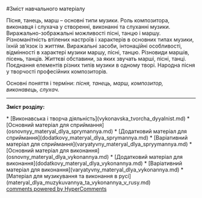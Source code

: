 <div id="hypercomments_widget" class="js-hypercomments-widget invisible"></div>

#Зміст навчального матеріалу

Пісня, танець, марш – основні типи музики. Роль композитора, виконавця і слухача у створенні, виконанні та слуханні музики. Виражально-зображальні можливості пісні, танцю і маршу. Різноманітність втілених настроїв і характерів в основних типах музики, їхній зв’язок із життям. Виражальні засоби, інтонаційні особливості, відмінності в характері музики маршу, пісні, танцю. Різновиди маршів, пісень, танців. Життєві обставини, за яких звучать марші, пісні, танці. Поєднання елементів різних типів музики в одному творі. Народна пісня у творчості професійних композиторів. 

Основні поняття і терміни: *пісня, танець, марш, композитор,  виконавець,  слухач.* 

<hr>
<p><b>Зміст розділу:</b></p>
   * [Виконавська і творча діяльність](vуkonavska_tvorcha_dyyalnist.md)
   * [Основний матеріал для сприймання](osnovnуy_materyal_dlya_sprуmannya.md)
   * [Додатковий матеріал для сприймання](dodatkovу_materyal_dlya_sprуmannya.md)
   * [Варіативний матеріал для сприймання](varyatуvnу_materyal_dlya_sprуymannya.md)
   * [Основний матеріал для  виконання](osnovnу_materyal_dlya_vуkonannya.md)
   * [Додатковий матеріал для виконання](dodatkovу_materyal_dlya_vуkonannya.md)
   * [Варіативний матеріал для виконання](varyatуvnу_materyal_dlya_vуkonannya.md)
   * [Матеріал для музикування та виконання в русі](materyal_dlya_muzуkuvannya_ta_vуkonannya_v_rusy.md)

<div class="js-hypercomments-container">
    <a href="http://hypercomments.com" class="hc-link" title="comments widget">comments powered by HyperComments</a>
</div>